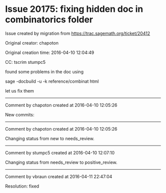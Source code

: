 # Issue 20175: fixing hidden doc in combinatorics folder

Issue created by migration from https://trac.sagemath.org/ticket/20412

Original creator: chapoton

Original creation time: 2016-04-10 12:04:49

CC:  tscrim stumpc5

found some problems in the doc using

sage -docbuild -u -k reference/combinat html

let us fix them


---

Comment by chapoton created at 2016-04-10 12:05:26

New commits:


---

Comment by chapoton created at 2016-04-10 12:05:26

Changing status from new to needs_review.


---

Comment by stumpc5 created at 2016-04-10 12:07:10

Changing status from needs_review to positive_review.


---

Comment by vbraun created at 2016-04-11 22:47:04

Resolution: fixed
